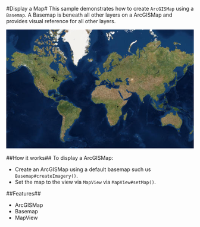 #Display a Map#
This sample demonstrates how to create `ArcGISMap` using a `Basemap`. A Basemap is beneath all other layers on a ArcGISMap and provides visual reference for all other layers.

![](DisplayMap.png)

##How it works##
To display a ArcGISMap:

- Create an ArcGISMap using a default basemap such us `Basemap#createImagery()`.  
- Set the map to the view via `MapView` via `MapView#setMap()`. 

##Features##
- ArcGISMap
- Basemap
- MapView